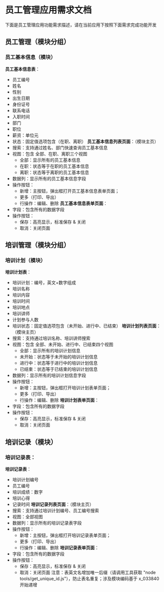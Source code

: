 # 员工管理应用需求文档
下面是员工管理应用功能需求描述，请在当前应用下按照下面需求完成功能开发
## 员工管理（模块分组）
### 员工基本信息（模块）
**员工基本信息表**：
- 员工编号
- 姓名
- 性别
- 出生日期
- 身份证号
- 联系电话
- 入职时间
- 部门
- 职位
- 薪资：单位元
- 状态：固定值选项包含（在职、离职）
**员工基本信息列表页面**：（模块主页）
- 搜索：支持通过姓名、部门快速查询员工基本信息
- 视图：包含 全部、在职、离职三个视图
    - 全部：显示所有的员工基本信息
    - 在职：状态等于在职的员工基本信息
    - 离职：状态等于离职的员工基本信息
- 数据列：显示所有的员工基本信息字段
- 操作按钮：
    - 新增：主按钮，弹出框打开员工基本信息表单页面；
    - 更多（打印、导出）
    - 行操作：编辑、删除
**员工基本信息表单页面**：
- 字段：包含所有的数据字段
- 操作按钮：
    - 保存：高亮显示，标准保存 & 关闭
    - 取消：关闭页面
## 培训管理（模块分组）
### 培训计划（模块）
**培训计划表**：
- 培训计划：编号，英文+数字组成
- 培训名称
- 培训内容
- 培训时间
- 培训地点
- 培训讲师
- 计划参与人数
- 培训状态：固定值选项包含（未开始、进行中、已结束）
**培训计划列表页面**：（模块主页）
- 搜索：支持通过培训名称、培训讲师搜索
- 视图：包含 全部、未开始、进行中、已结束四个视图
    - 全部：显示所有的培训计划信息
    - 未开始：状态等于未开始的培训计划信息
    - 进行中：状态等于进行中的培训计划信息
    - 已结束：状态等于已结束的培训计划信息
- 数据列：显示所有的培训计划信息字段
- 操作按钮：
    - 新增：主按钮，弹出框打开培训计划表单页面；
    - 更多（打印、导出）
    - 行操作：编辑、删除
**培训计划表单页面**：
- 字段：包含所有的数据字段
- 操作按钮：
    - 保存：高亮显示，标准保存 & 关闭
    - 取消：关闭页面
## 培训记录（模块）
### 培训记录表：
**培训记录表**：
- 培训计划编号
- 员工编号
- 培训成绩：数字
- 培训心得
- 记录时间
**培训记录列表页面**：（模块主页）
- 搜索：支持通过培训计划编号、员工编号搜索
- 视图：全部视图
- 数据列：显示所有的培训记录表字段
- 操作按钮：
    - 新增：主按钮，弹出框打开培训记录表单页面；
    - 更多（打印、导出）
    - 行操作：编辑、删除
**培训记录表单页面**：
- 字段：包含所有的数据字段
- 操作按钮：
    - 保存：高亮显示，标准保存 & 关闭
    - 取消：关闭页面
注意：表英文名增加唯一后缀（请调用工具获取 "node tools/get_unique_id.js"），防止表名重复；涉及模块编码基于 x_033840 开始递增